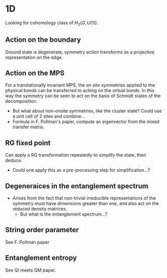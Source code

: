 # 1D

Looking for cohomology class of $H_{2}(G, U(1))$.

## Action on the boundary
Ground state is degenerate, symmetry action transforms as a projective representation on the edge.

## Action on the MPS
For a translationally invariant MPS, the on site symmetries applied to the physical bonds can be transferred to actiing on the virtual bonds. In this way the symmetry can be seen to act on the basis of Schmidt states of the decomposition.
* But what about non-onsite symmetries, like the cluster state? Could use a unit cell of 2 sites and combine...
* Formula in F. Pollman's paper, compute an eigenvector from the mixed transfer matrix.

## RG fixed  point
Can apply a RG transformation repeatedly to simplify the state, then deduce.
* Could one apply this as a pre-processing step for simplification...?

## Degeneraices in the entanglement spectrum
* Arises from the fact that non-trivial irreducible representations of the symmetry must have dimensions greater than one, and also act on the reduced density matrices.
    * But what is the entanglement spectrum...?

## String order parameter
See F. Pollman paper

## Entanglement entropy
See QI meets QM paper.
